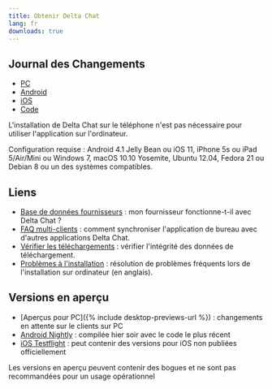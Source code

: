 ```yaml
---
title: Obtenir Delta Chat
lang: fr
downloads: true
---
```


## Journal des Changements

* [PC](https://github.com/deltachat/deltachat-desktop/blob/master/CHANGELOG.md)
* [Android](https://github.com/deltachat/deltachat-android/blob/master/CHANGELOG.md)
* [iOS](https://github.com/deltachat/deltachat-ios/blob/master/CHANGELOG.md)
* [Code](https://github.com/deltachat/deltachat-core-rust/blob/master/CHANGELOG.md)

L'installation de Delta Chat sur le téléphone n'est pas nécessaire pour utiliser l'application sur l'ordinateur.

Configuration requise :
Android 4.1 Jelly Bean
ou iOS 11, iPhone 5s ou iPad 5/Air/Mini
ou Windows 7, macOS 10.10 Yosemite, Ubuntu 12.04, Fedora 21 ou Debian 8
ou un des systèmes compatibles.

## Liens

* [Base de données fournisseurs](https://providers.delta.chat/) : mon fournisseur fonctionne-t-il avec Delta Chat ?
* [FAQ multi-clients](help#multiclient) : comment synchroniser l'application de bureau avec d'autres applications Delta Chat.
* [Vérifier les téléchargements](verify-downloads) : vérifier l'intégrité des données de téléchargement. 
* [Problèmes à l'installation](https://github.com/deltachat/deltachat-desktop/blob/master/docs/TROUBLESHOOTING.md) : résolution de problèmes fréquents lors de l'installation sur ordinateur (en anglais).

## Versions en aperçu

* [Aperçus pour PC]({% include desktop-previews-url %}) : changements en attente sur le clients sur PC
* [Android Nightly](https://download.delta.chat/android/nightly/) : compilée hier soir avec le code le plus récent
* [iOS Testflight](https://testflight.apple.com/join/uEMc1NxS) : peut contenir des versions pour iOS non publiées officiellement

Les versions en aperçu peuvent contenir des bogues et ne sont pas recommandées pour un usage opérationnel